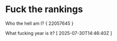 # Fuck the rankings

Who the hell am I?
{ 22057645 }

What fucking year is it?
[ 2025-07-30T14:46:40Z ]
